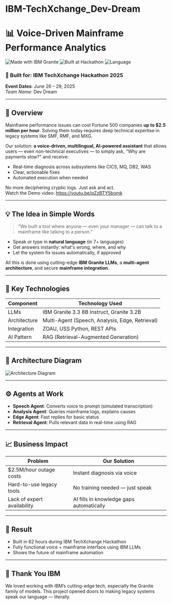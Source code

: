 # IBM-TechXchange_Dev-Dream
# 📊 Voice-Driven Mainframe Performance Analytics

![Made with IBM Granite](https://img.shields.io/badge/Made%20with-IBM%20Granite-blue?style=flat-square&logo=ibm)
![Built at Hackathon](https://img.shields.io/badge/Built%20at-TechXchange%20Hackathon-orange?style=flat-square&logo=hackthebox)
![Language](https://img.shields.io/badge/Language-Python%20%26%20LLM-yellowgreen?style=flat-square&logo=python)

### 🚀 Built for: IBM TechXchange Hackathon 2025  
**Event Dates**: June 26 – 29, 2025  
*Team Name*: Dev Dream <br>

---

## 🌟 Overview

Mainframe performance issues can cost Fortune 500 companies **up to $2.5 million per hour**. Solving them today requires deep technical expertise in legacy systems like SMF, RMF, and MXG.

Our solution: **a voice-driven, multilingual, AI-powered assistant** that allows users — even non-technical executives — to simply ask, "Why are payments slow?" and receive:
- Real-time diagnosis across subsystems like CICS, MQ, DB2, WAS  
- Clear, actionable fixes  
- Automated execution when needed  

No more deciphering cryptic logs. Just ask and act.<br>
Watch the Demo video: https://youtu.be/qZzBTY5bomk


---

## 💡 The Idea in Simple Words

> "We built a tool where anyone — even your manager — can talk to a mainframe like talking to a person."

- Speak or type in **natural language** (in 7+ languages)  
- Get answers instantly: what's wrong, where, and why  
- Let the system fix issues automatically, if approved  

All this is done using cutting-edge **IBM Granite LLMs**, a **multi-agent architecture**, and secure **mainframe integration**.

---

## 🔧 Key Technologies

| Component     | Technology Used                                |
|--------------|--------------------------------------------------|
| LLMs         | IBM Granite 3.3 8B Instruct, Granite 3.2B        |
| Architecture | Multi-Agent (Speech, Analysis, Edge, Retrieval) |
| Integration  | ZOAU, USS Python, REST APIs                      |
| AI Pattern   | RAG (Retrieval-Augmented Generation)             |

---

## 🧠 Architecture Diagram

![Architecture Diagram](mainframe_architecture_diagram.png)

---

## ⚙️ Agents at Work

- **Speech Agent**: Converts voice to prompt (simulated transcription)  
- **Analysis Agent**: Queries mainframe logs, explains causes  
- **Edge Agent**: Fast replies for basic status  
- **Retrieval Agent**: Pulls relevant data in real-time using RAG  

---

## 📈 Business Impact

| Problem                      | Our Solution                                  |
|-----------------------------|-----------------------------------------------|
| $2.5M/hour outage costs      | Instant diagnosis via voice                   |
| Hard-to-use legacy tools     | No training needed — just speak               |
| Lack of expert availability  | AI fills in knowledge gaps automatically      |

---

## 🏁 Result

- Built in 62 hours during IBM TechXchange Hackathon  
- Fully functional voice + mainframe interface using IBM LLMs  
- Shows the future of mainframe automation

---

## 🙌 Thank You IBM

We loved working with IBM’s cutting-edge tech, especially the Granite family of models. This project opened doors to making legacy systems speak our language — literally.


